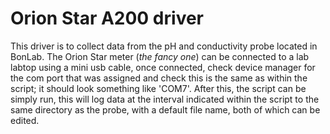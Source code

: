 # Orion Star A200 driver
This driver is to collect data from the pH and conductivity probe located in BonLab. The Orion Star meter (*the fancy one*) can be connected to a lab labtop using a mini usb cable, once connected, check device manager for the com port that was assigned and check this is the same as within the script; it should look something like 'COM7'. After this, the script can be simply run, this will log data at the interval indicated within the script to the same directory as the probe, with a default file name, both of which can be edited. 
